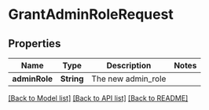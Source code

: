 # GrantAdminRoleRequest

## Properties
Name | Type | Description | Notes
------------ | ------------- | ------------- | -------------
**adminRole** | **String** | The new admin_role | 

[[Back to Model list]](../README.md#documentation-for-models) [[Back to API list]](../README.md#documentation-for-api-endpoints) [[Back to README]](../README.md)


